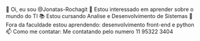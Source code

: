 👋 Oi, eu sou @Jonatas-Rochagit
👀 Estou interessado em aprender sobre o mundo do TI
📚​ Estou cursando Analise e Desenvolvimento de Sistemas
🌱 Fora da faculdade estou aprendendo: desenvolvimento front-end e python 
📫 Como me contatar: Me contatando pelo numero 11 95322 3404

<!---
Jonatas-Rochagit/Jonatas-Rochagit is a ✨ special ✨ repository because its `README.md` (this file) appears on your GitHub profile.
You can click the Preview link to take a look at your changes.
--->
